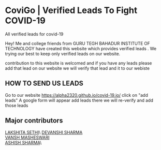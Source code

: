# CoviGo | Verified Leads To Fight COVID-19

All verified leads for covid-19 

Hey! Me and college friends from GURU TEGH BAHADUR INSTITUTE OF TECHNOLOGY have created this website which provides verified leads .
We trying our best to keep only verified leads on our website.

contribution to this website is welcomed and if you have any leads please add that lead on our website we will verify that lead and it to our webiste 

## HOW TO SEND US LEADS

Go to our website https://alpha2320.github.io/covid-19.io/
click on "add leads" 
A google form will appear add leads there 
we will re-verify and add those leads 


## Major contributors

[LAKSHITA SETHI](https://github.com/Lakshi26)\ 
[DEVANSHI SHARMA](https://github.com/sharmadevanshi147)\
[VANSH MASHESWARI](https://github.com/StormShadow058)\
[ASHISH SHARMA](https://github.com/alpha2320)\ 

